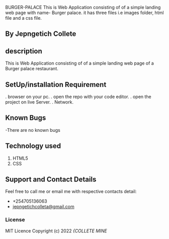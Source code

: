 BURGER-PALACE
This is Web Application consisting of  of a simple landing web page with name- Burger palace. it has three files i.e images folder, html file and a css file.
## By Jepngetich Collete
## description
This is Web Application consisting of  of a simple landing web page of a Burger palace restaurant.
## SetUp/installation Requirement
. browser on your pc.
. open the repo with your code editor.
. open the project on live Server.
. Network.
## Known Bugs
-There are no known bugs
## Technology used
1. HTML5
2. CSS
## Support and Contact Details
Feel free to call me or email me with respective contacts detail:
* +254705136063
* jepngetichcolleta@gmail.com
### License
MIT Licence
Copyright (c) 2022 *{COLLETE MINE*